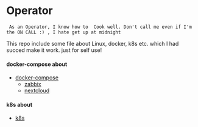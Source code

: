 # Operator


` As an Operator, I know how to  Cook well. Don't call me even if I'm the ON CALL :) , I hate get up at midnight`

This repo include some file about Linux, docker, k8s etc. which I had succed make it work. just for self use!

#### docker-compose about
* [docker-compose](https://github.com/0xliang/OperatorDev/tree/master/docker-compose)
  - [zabbix](https://github.com/0xliang/OperatorDev/blob/master/docker-compose/zabbix_docker-compose.yml)
  - [nextcloud](https://github.com/0xliang/OperatorDev/blob/master/docker-compose/nextcloud_docker-compose.yml)

#### k8s about
* [k8s](https://github.com/0xliang/OperatorDev/tree/master/k8s)